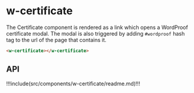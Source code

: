 # w-certificate

The Certificate component is rendered as a link which opens a WordProof certificate modal.
The modal is also triggered by adding `#wordproof` hash tag to the url of the page that contains it.

```html
<w-certificate></w-certificate>
```

<w-certificate></w-certificate>

## API

!!!include(src/components/w-certificate/readme.md)!!!